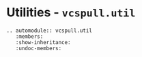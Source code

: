 # Utilities - `vcspull.util`

```{eval-rst}
.. automodule:: vcspull.util
   :members:
   :show-inheritance:
   :undoc-members:
```
